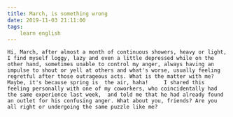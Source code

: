 ```yaml
---
title: March, is something wrong
date: 2019-11-03 21:11:00
tags:
    learn english
---
```

	Hi, March, after almost a month of continuous showers, heavy or light, I find myself loggy, lazy and even a little depressed while on the other hand, sometimes unable to control my anger, always having an impulse to shout or yell at others and what's worse, usually feeling regretful after those outrageous acts. What is the matter with me?  Maybe, it's because spring is  the air, haha! 	I shared this feeling personally with one of my coworkers, who coincidentally had the same experience last week,  and told me that he had already found an outlet for his confusing anger. What about you, friends? Are you all right or undergoing the same puzzle like me?	